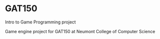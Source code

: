 # GAT150
Intro to Game Programming project

Game engine project for GAT150 at Neumont College of Computer Science
